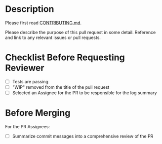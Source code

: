 # Description

Please first read [CONTRIBUTING.md](https://github.com/scikit-hep/pyhf/tree/master/CONTRIBUTING.md).

Please describe the purpose of this pull request in some detail. Reference and link to any relevant issues or pull requests.

# Checklist Before Requesting Reviewer

- [ ] Tests are passing
- [ ] "WIP" removed from the title of the pull request
- [ ] Selected an Assignee for the PR to be responsible for the log summary

# Before Merging

For the PR Assignees:

- [ ] Summarize commit messages into a comprehensive review of the PR
